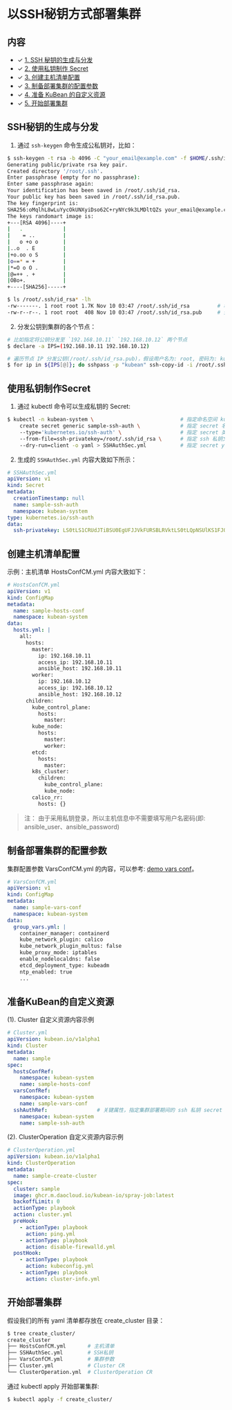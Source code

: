 # 以SSH秘钥方式部署集群

## 内容

* ✓ [1. SSH 秘钥的生成与分发](#SSH秘钥的生成与分发)
* ✓ [2. 使用私钥制作 Secret](#使用私钥制作Secret)
* ✓ [3. 创建主机清单配置](#创建主机清单配置)
* ✓ [3. 制备部署集群的配置参数](#制备部署集群的配置参数)
* ✓ [4. 准备 KuBean 的自定义资源](#准备KuBean的自定义资源)
* ✓ [5. 开始部署集群](#开始部署集群)

## SSH秘钥的生成与分发

1. 通过 `ssh-keygen` 命令生成公私钥对，比如：

``` bash
$ ssh-keygen -t rsa -b 4096 -C "your_email@example.com" -f $HOME/.ssh/id_rsa
Generating public/private rsa key pair.
Created directory '/root/.ssh'.
Enter passphrase (empty for no passphrase):
Enter same passphrase again:
Your identification has been saved in /root/.ssh/id_rsa.
Your public key has been saved in /root/.ssh/id_rsa.pub.
The key fingerprint is:
SHA256:oMqlhL8wLuYycOkUNXyiDso62C+ryNYc9k3LMDltQZs your_email@example.com
The keys randomart image is:
+---[RSA 4096]----+
|   .             |
|    = ..         |
|   o +o o        |
|..o  . E         |
|+o.oo o S        |
|o==* = +         |
|*=O o O .        |
|@=++ . +         |
|OBo+.            |
+----[SHA256]-----+

$ ls /root/.ssh/id_rsa* -lh
-rw-------. 1 root root 1.7K Nov 10 03:47 /root/.ssh/id_rsa         # 私钥
-rw-r--r--. 1 root root  408 Nov 10 03:47 /root/.ssh/id_rsa.pub     # 公钥
```

2. 分发公钥到集群的各个节点：

``` bash
# 比如指定将公钥分发至 `192.168.10.11` `192.168.10.12` 两个节点
$ declare -a IPS=(192.168.10.11 192.168.10.12)

# 遍历节点 IP 分发公钥(/root/.ssh/id_rsa.pub)，假设用户名为: root, 密码为: kubean
$ for ip in ${IPS[@]}; do sshpass -p "kubean" ssh-copy-id -i /root/.ssh/id_rsa.pub -o StrictHostKeyChecking=no root@$ip; done
```

## 使用私钥制作Secret

1. 通过 kubectl 命令可以生成私钥的 Secret:

``` bash
$ kubectl -n kubean-system \                            # 指定命名空间 kubean-system
    create secret generic sample-ssh-auth \             # 指定 secret 名称为 sample-ssh-auth
    --type='kubernetes.io/ssh-auth' \                   # 指定 secret 类型为 kubernetes.io/ssh-auth
    --from-file=ssh-privatekey=/root/.ssh/id_rsa \      # 指定 ssh 私钥文件路径
    --dry-run=client -o yaml > SSHAuthSec.yml           # 指定 secret yaml 文件生成路径
```

2. 生成的 `SSHAuthSec.yml` 内容大致如下所示：

``` yaml
# SSHAuthSec.yml
apiVersion: v1
kind: Secret
metadata:
  creationTimestamp: null
  name: sample-ssh-auth
  namespace: kubean-system
type: kubernetes.io/ssh-auth
data:
  ssh-privatekey: LS0tLS1CRUdJTiBSU0EgUFJJVkFURSBLRVktLS0tLQpNSUlKS1FJQkFBS0NBZ0VBdWVDbC8rSng1b0RT...
```

## 创建主机清单配置

示例：主机清单 HostsConfCM.yml 内容大致如下：

``` yaml
# HostsConfCM.yml
apiVersion: v1
kind: ConfigMap
metadata:
  name: sample-hosts-conf
  namespace: kubean-system
data:
  hosts.yml: |
    all:
      hosts:
        master:
          ip: 192.168.10.11
          access_ip: 192.168.10.11
          ansible_host: 192.168.10.11
        worker:
          ip: 192.168.10.12
          access_ip: 192.168.10.12
          ansible_host: 192.168.10.12
      children:
        kube_control_plane:
          hosts:
            master:
        kube_node:
          hosts:
            master:
            worker:
        etcd:
          hosts:
            master:
        k8s_cluster:
          children:
            kube_control_plane:
            kube_node:
        calico_rr:
          hosts: {}
```

> 注： 由于采用私钥登录，所以主机信息中不需要填写用户名密码(即: ansible_user、ansible_password)

## 制备部署集群的配置参数

集群配置参数 VarsConfCM.yml 的内容，可以参考: [demo vars conf](https://github.com/kubean-io/kubean/blob/main/examples/install/2.mirror/VarsConfCM.yml)。

``` yaml
# VarsConfCM.yml
apiVersion: v1
kind: ConfigMap
metadata:
  name: sample-vars-conf
  namespace: kubean-system
data:
  group_vars.yml: |
    container_manager: containerd
    kube_network_plugin: calico
    kube_network_plugin_multus: false
    kube_proxy_mode: iptables
    enable_nodelocaldns: false
    etcd_deployment_type: kubeadm
    ntp_enabled: true
    ...
```

## 准备KuBean的自定义资源

(1). Cluster 自定义资源内容示例

``` yaml
# Cluster.yml
apiVersion: kubean.io/v1alpha1
kind: Cluster
metadata:
  name: sample
spec:
  hostsConfRef:
    namespace: kubean-system
    name: sample-hosts-conf
  varsConfRef:
    namespace: kubean-system
    name: sample-vars-conf
  sshAuthRef:                # 关键属性，指定集群部署期间的 ssh 私钥 secret
    namespace: kubean-system
    name: sample-ssh-auth
```

(2). ClusterOperation 自定义资源内容示例

``` yaml
# ClusterOperation.yml
apiVersion: kubean.io/v1alpha1
kind: ClusterOperation
metadata:
  name: sample-create-cluster
spec:
  cluster: sample
  image: ghcr.m.daocloud.io/kubean-io/spray-job:latest
  backoffLimit: 0
  actionType: playbook
  action: cluster.yml
  preHook:
    - actionType: playbook
      action: ping.yml
    - actionType: playbook
      action: disable-firewalld.yml
  postHook:
    - actionType: playbook
      action: kubeconfig.yml
    - actionType: playbook
      action: cluster-info.yml
```

## 开始部署集群

假设我们的所有 yaml 清单都存放在 create_cluster 目录：

``` bash
$ tree create_cluster/
create_cluster
├── HostsConfCM.yml       # 主机清单
├── SSHAuthSec.yml        # SSH私钥
├── VarsConfCM.yml        # 集群参数
├── Cluster.yml           # Cluster CR
└── ClusterOperation.yml  # ClusterOperation CR
```

通过 kubectl apply 开始部署集群:

``` bash
$ kubectl apply -f create_cluster/
```
